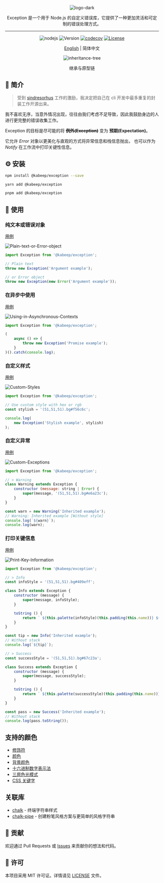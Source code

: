 <div align="center">

<img src="docs/images/logo-dark.png" alt="logo-dark">

Exception 是一个用于 Node.js 的自定义错误库，它提供了一种更加灵活和可定制的错误处理方式。

---

![nodejs](https://img.shields.io/badge/NodeJS-≥14.x-lightseagreen?logo=powershell)
![Version](https://img.shields.io/badge/Version-1.0.0-cornflowerblue)
[![codecov](https://codecov.io/gh/kabeep/exception/graph/badge.svg?token=KZH2CVD2CD)](https://codecov.io/gh/kabeep/exception)
[![License](https://img.shields.io/badge/License-MIT-slateblue)](LICENSE)

[English](README.md) | 简体中文

<img src="docs/images/Inheritance-and-prototype-chain.png" alt="inheritance-tree">

继承与原型链

</div>

## 📖 简介

> 受到 [sindresorhus](https://github.com/sindresorhus) 工作的激励，我决定把自己在 cli 开发中最多重复的封装工作开源出来。

我不喜欢无序，当意外情况出现，往往由我们考虑不足导致，因此我鼓励身边的人进行更完整的错误收集工作。

Exception 的目标是尽可能的将 ~~**例外(Exception)**~~ 变为 **预期(Expectation)**。

它允许 _Error_ 对象以更美化与直观的方式将异常信息和栈信息抛出，
也可以作为 _Notify_ 在工作流中打印关键性信息。

## ⚙️ 安装

```bash
npm install @kabeep/exception --save
```

```bash
yarn add @kabeep/exception
```

```bash
pnpm add @kabeep/exception
```

## 🚀 使用

### 纯文本或错误对象

[用例](example/default.ts)

![Plain-text-or-Error-object](docs/images/Plain-text-or-Error-object.png)

```javascript
import Exception from '@kabeep/exception';

// Plain text
throw new Exception('Argument example');

// or Error object
throw new Exception(new Error('Argument example'));
```

### 在异步中使用

[用例](example/promise.ts)

![Using-in-Asynchronous-Contexts](docs/images/Using-in-Asynchronous-Contexts.png)

```javascript
import Exception from '@kabeep/exception';

(
    async () => {
        throw new Exception('Promise example');
    }
)().catch(console.log);
```

### 自定义样式

[用例](example/stylish.ts)

![Custom-Styles](docs/images/Custom-Styles.png)

```javascript
import Exception from '@kabeep/exception';

// Use custom style with hex or rgb
const stylish = '(51,51,51).bg#f56c6c';

console.log(
    new Exception('Stylish example', stylish)
);
```

### 自定义异常

[用例](example/extends.ts)

![Custom-Exceptions](docs/images/Custom-Exceptions.png)

```javascript
import Exception from '@kabeep/exception';

// > Warning
class Warning extends Exception {
    constructor (message: string | Error) {
        super(message, '(51,51,51).bg#e6a23c');
    }
}

const warn = new Warning('Inherited example');
// Warning: Inherited example [Without style]
console.log(`${warn}`);
console.log(warn);
```

### 打印关键信息

[用例](example/extends.ts)

![Print-Key-Information](docs/images/Print-Key-Information.png)

```javascript
import Exception from '@kabeep/exception';

// > Info
const infoStyle = '(51,51,51).bg#409eff';

class Info extends Exception {
    constructor (message) {
        super(message, infoStyle);
    }

    toString () {
        return ` ${this.palette(infoStyle)(this.padding(this.name))} ${this.message}`;
    }
}

const tip = new Info('Inherited example');
// Without stack
console.log(`${tip}`);

// > Success
const successStyle = '(51,51,51).bg#67c23a';

class Success extends Exception {
    constructor (message) {
        super(message, successStyle);
    }

    toString () {
        return ` ${this.palette(successStyle)(this.padding(this.name))} ${this.message}`;
    }
}

const pass = new Success('Inherited example');
// Without stack
console.log(pass.toString());
```

## 支持的颜色

- [修饰符](https://github.com/chalk/chalk#modifiers)
- [颜色](https://github.com/chalk/chalk#colors)
- [背景颜色](https://github.com/chalk/chalk#background-colors)
- [十六进制数字表示法](https://en.wikipedia.org/wiki/Web_colors#Hex_triplet)
- [三原色光模式](https://en.wikipedia.org/wiki/RGB_color_model)
- [CSS 关键字](https://www.w3.org/wiki/CSS/Properties/color/keywords)

## 关联库

- [chalk](https://github.com/chalk/chalk) - 终端字符串样式
- [chalk-pipe](https://github.com/LitoMore/chalk-pipe) - 创建粉笔风格方案与更简单的风格字符串

## 🤝 贡献

欢迎通过 Pull Requests 或 [Issues](https://github.com/kabeep/exception/issues) 来贡献你的想法和代码。

## 📄 许可

本项目采用 MIT 许可证。详情请见 [LICENSE](LICENSE) 文件。